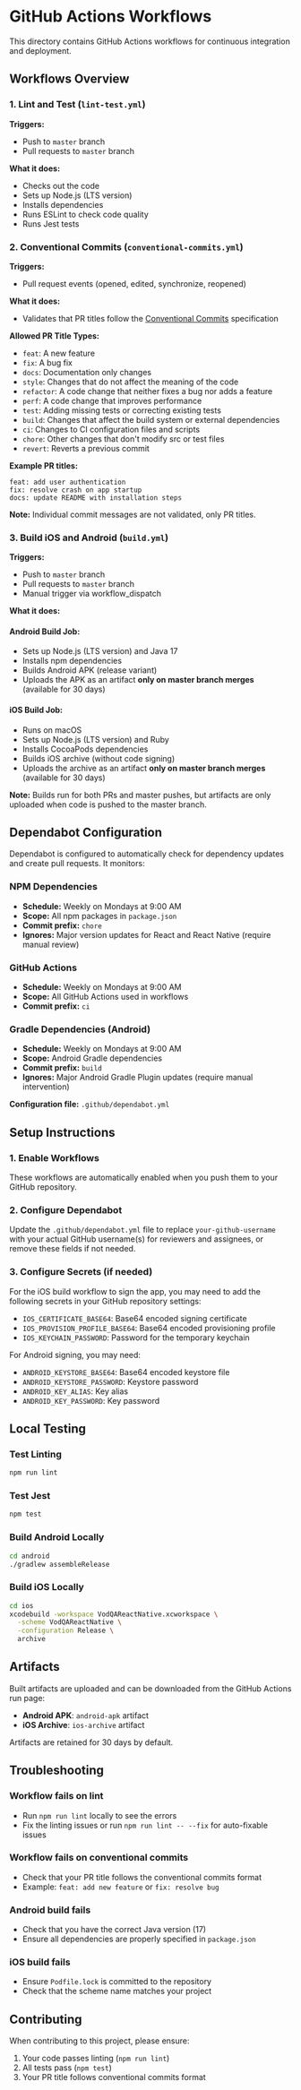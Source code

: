 # GitHub Actions Workflows

This directory contains GitHub Actions workflows for continuous integration and deployment.

## Workflows Overview

### 1. Lint and Test (`lint-test.yml`)

**Triggers:**

- Push to `master` branch
- Pull requests to `master` branch

**What it does:**

- Checks out the code
- Sets up Node.js (LTS version)
- Installs dependencies
- Runs ESLint to check code quality
- Runs Jest tests

### 2. Conventional Commits (`conventional-commits.yml`)

**Triggers:**

- Pull request events (opened, edited, synchronize, reopened)

**What it does:**

- Validates that PR titles follow the [Conventional Commits](https://www.conventionalcommits.org/) specification

**Allowed PR Title Types:**

- `feat`: A new feature
- `fix`: A bug fix
- `docs`: Documentation only changes
- `style`: Changes that do not affect the meaning of the code
- `refactor`: A code change that neither fixes a bug nor adds a feature
- `perf`: A code change that improves performance
- `test`: Adding missing tests or correcting existing tests
- `build`: Changes that affect the build system or external dependencies
- `ci`: Changes to CI configuration files and scripts
- `chore`: Other changes that don't modify src or test files
- `revert`: Reverts a previous commit

**Example PR titles:**

```
feat: add user authentication
fix: resolve crash on app startup
docs: update README with installation steps
```

**Note:** Individual commit messages are not validated, only PR titles.

### 3. Build iOS and Android (`build.yml`)

**Triggers:**

- Push to `master` branch
- Pull requests to `master` branch
- Manual trigger via workflow_dispatch

**What it does:**

#### Android Build Job:

- Sets up Node.js (LTS version) and Java 17
- Installs npm dependencies
- Builds Android APK (release variant)
- Uploads the APK as an artifact **only on master branch merges** (available for 30 days)

#### iOS Build Job:

- Runs on macOS
- Sets up Node.js (LTS version) and Ruby
- Installs CocoaPods dependencies
- Builds iOS archive (without code signing)
- Uploads the archive as an artifact **only on master branch merges** (available for 30 days)

**Note:** Builds run for both PRs and master pushes, but artifacts are only uploaded when code is pushed to the master branch.

## Dependabot Configuration

Dependabot is configured to automatically check for dependency updates and create pull requests. It monitors:

### NPM Dependencies

- **Schedule:** Weekly on Mondays at 9:00 AM
- **Scope:** All npm packages in `package.json`
- **Commit prefix:** `chore`
- **Ignores:** Major version updates for React and React Native (require manual review)

### GitHub Actions

- **Schedule:** Weekly on Mondays at 9:00 AM
- **Scope:** All GitHub Actions used in workflows
- **Commit prefix:** `ci`

### Gradle Dependencies (Android)

- **Schedule:** Weekly on Mondays at 9:00 AM
- **Scope:** Android Gradle dependencies
- **Commit prefix:** `build`
- **Ignores:** Major Android Gradle Plugin updates (require manual intervention)

**Configuration file:** `.github/dependabot.yml`

## Setup Instructions

### 1. Enable Workflows

These workflows are automatically enabled when you push them to your GitHub repository.

### 2. Configure Dependabot

Update the `.github/dependabot.yml` file to replace `your-github-username` with your actual GitHub username(s) for reviewers and assignees, or remove these fields if not needed.

### 3. Configure Secrets (if needed)

For the iOS build workflow to sign the app, you may need to add the following secrets in your GitHub repository settings:

- `IOS_CERTIFICATE_BASE64`: Base64 encoded signing certificate
- `IOS_PROVISION_PROFILE_BASE64`: Base64 encoded provisioning profile
- `IOS_KEYCHAIN_PASSWORD`: Password for the temporary keychain

For Android signing, you may need:

- `ANDROID_KEYSTORE_BASE64`: Base64 encoded keystore file
- `ANDROID_KEYSTORE_PASSWORD`: Keystore password
- `ANDROID_KEY_ALIAS`: Key alias
- `ANDROID_KEY_PASSWORD`: Key password

## Local Testing

### Test Linting

```bash
npm run lint
```

### Test Jest

```bash
npm test
```

### Build Android Locally

```bash
cd android
./gradlew assembleRelease
```

### Build iOS Locally

```bash
cd ios
xcodebuild -workspace VodQAReactNative.xcworkspace \
  -scheme VodQAReactNative \
  -configuration Release \
  archive
```

## Artifacts

Built artifacts are uploaded and can be downloaded from the GitHub Actions run page:

- **Android APK**: `android-apk` artifact
- **iOS Archive**: `ios-archive` artifact

Artifacts are retained for 30 days by default.

## Troubleshooting

### Workflow fails on lint

- Run `npm run lint` locally to see the errors
- Fix the linting issues or run `npm run lint -- --fix` for auto-fixable issues

### Workflow fails on conventional commits

- Check that your PR title follows the conventional commits format
- Example: `feat: add new feature` or `fix: resolve bug`

### Android build fails

- Check that you have the correct Java version (17)
- Ensure all dependencies are properly specified in `package.json`

### iOS build fails

- Ensure `Podfile.lock` is committed to the repository
- Check that the scheme name matches your project

## Contributing

When contributing to this project, please ensure:

1. Your code passes linting (`npm run lint`)
2. All tests pass (`npm test`)
3. Your PR title follows conventional commits format
